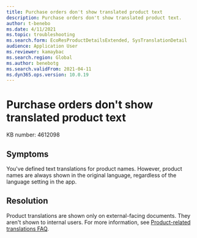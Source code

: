```yaml
---
title: Purchase orders don't show translated product text
description: Purchase orders don't show translated product text.
author: t-benebo
ms.date: 4/11/2021
ms.topic: troubleshooting
ms.search.form: EcoResProductDetailsExtended, SysTranslationDetail
audience: Application User
ms.reviewer: kamaybac
ms.search.region: Global
ms.author: benebotg
ms.search.validFrom: 2021-04-11
ms.dyn365.ops.version: 10.0.19
---
```


# Purchase orders don't show translated product text

KB number: 4612098

## Symptoms

You've defined text translations for product names. However, product names are always shown in the original language, regardless of the language setting in the app.

## Resolution

Product translations are shown only on external-facing documents. They aren't shown to internal users. For more information, see [Product-related translations FAQ](/dynamics365/supply-chain/pim/translations-product-related-information.md#where-can-i-view-the-translated-information).

